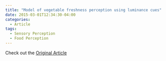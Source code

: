 ```yaml
---
title: "Model of vegetable freshness perception using luminance cues"
date: 2015-03-01T12:34:30-04:00
categories:
  - Article
tags:
  - Sensory Perception
  - Food Perception
---
```




Check out the [Original Article][URL] 

[URL]:  https://doi.org/10.1016/j.foodqual.2014.06.010